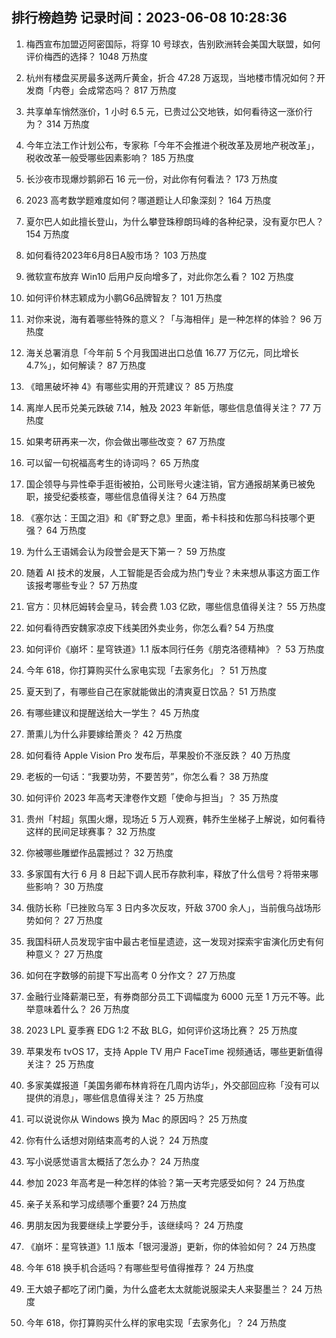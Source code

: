 
## 排行榜趋势 记录时间：2023-06-08 10:28:36
  
  1. 梅西宣布加盟迈阿密国际，将穿 10 号球衣，告别欧洲转会美国大联盟，如何评价梅西的选择？ 1048 万热度
    
  2. 杭州有楼盘买房最多送两斤黄金，折合 47.28 万返现，当地楼市情况如何？开发商「内卷」会成常态吗？ 817 万热度
    
  3. 共享单车悄然涨价，1 小时 6.5 元，已贵过公交地铁，如何看待这一涨价行为？ 314 万热度
    
  4. 今年立法工作计划公布，专家称「今年不会推进个税改革及房地产税改革」，税收改革一般受哪些因素影响？ 185 万热度
    
  5. 长沙夜市现爆炒鹅卵石 16 元一份，对此你有何看法？ 173 万热度
    
  6. 2023 高考数学题难度如何？哪道题让人印象深刻？ 164 万热度
    
  7. 夏尔巴人如此擅长登山，为什么攀登珠穆朗玛峰的各种纪录，没有夏尔巴人？ 154 万热度
    
  8. 如何看待2023年6月8日A股市场？ 103 万热度
    
  9. 微软宣布放弃 Win10 后用户反向增多了，对此你怎么看？ 102 万热度
    
  10. 如何评价林志颖成为小鹏G6品牌智友？ 101 万热度
    
  11. 对你来说，海有着哪些特殊的意义？「与海相伴」是一种怎样的体验？ 96 万热度
    
  12. 海关总署消息「今年前 5 个月我国进出口总值 16.77 万亿元，同比增长 4.7%」，如何解读？ 87 万热度
    
  13. 《暗黑破坏神 4》有哪些实用的开荒建议？ 85 万热度
    
  14. 离岸人民币兑美元跌破 7.14，触及 2023 年新低，哪些信息值得关注？ 77 万热度
    
  15. 如果考研再来一次，你会做出哪些改变？ 67 万热度
    
  16. 可以留一句祝福高考生的诗词吗？ 65 万热度
    
  17. 国企领导与异性牵手逛街被拍，公司账号火速注销，官方通报胡某勇已被免职，接受纪委核查，哪些信息值得关注？ 64 万热度
    
  18. 《塞尔达：王国之泪》和《旷野之息》里面，希卡科技和佐那乌科技哪个更强？ 64 万热度
    
  19. 为什么王语嫣会认为段誉会是天下第一？ 59 万热度
    
  20. 随着 AI 技术的发展，人工智能是否会成为热门专业？未来想从事这方面工作该报考哪些专业？ 57 万热度
    
  21. 官方：贝林厄姆转会皇马，转会费 1.03 亿欧，哪些信息值得关注？ 55 万热度
    
  22. 如何看待西安魏家凉皮下线美团外卖业务，你怎么看? 54 万热度
    
  23. 如何评价《崩坏：星穹铁道》1.1 版本同行任务《朋克洛德精神》？ 53 万热度
    
  24. 今年 618，你打算购买什么家电实现「去家务化」？ 51 万热度
    
  25. 夏天到了，有哪些自己在家就能做出的清爽夏日饮品？ 51 万热度
    
  26. 有哪些建议和提醒送给大一学生？ 45 万热度
    
  27. 萧熏儿为什么非要嫁给萧炎？ 42 万热度
    
  28. 如何看待 Apple Vision Pro 发布后，苹果股价不涨反跌？ 40 万热度
    
  29. 老板的一句话：“我要功劳，不要苦劳”，你怎么看？ 38 万热度
    
  30. 如何评价 2023 年高考天津卷作文题「使命与担当」？ 35 万热度
    
  31. 贵州「村超」氛围火爆，现场近 5 万人观赛，韩乔生坐梯子上解说，如何看待这样的民间足球赛事？ 32 万热度
    
  32. 你被哪些雕塑作品震撼过？ 32 万热度
    
  33. 多家国有大行 6 月 8 日起下调人民币存款利率，释放了什么信号？将带来哪些影响？ 30 万热度
    
  34. 俄防长称「已挫败乌军 3 日内多次反攻，歼敌 3700 余人」，当前俄乌战场形势如何？ 27 万热度
    
  35. 我国科研人员发现宇宙中最古老恒星遗迹，这一发现对探索宇宙演化历史有何种意义？ 27 万热度
    
  36. 如何在字数够的前提下写出高考 0 分作文？ 27 万热度
    
  37. 金融行业降薪潮已至，有券商部分员工下调幅度为 6000 元至 1 万元不等。此举意味着什么？ 26 万热度
    
  38. 2023 LPL 夏季赛 EDG 1:2 不敌 BLG，如何评价这场比赛？ 25 万热度
    
  39. 苹果发布 tvOS 17，支持 Apple TV 用户 FaceTime 视频通话，哪些更新值得关注？ 25 万热度
    
  40. 多家美媒报道「美国务卿布林肯将在几周内访华」，外交部回应称「没有可以提供的消息」，哪些信息值得关注？ 25 万热度
    
  41. 可以说说你从 Windows 换为 Mac 的原因吗？ 25 万热度
    
  42. 你有什么话想对刚结束高考的人说？ 24 万热度
    
  43. 写小说感觉语言太概括了怎么办？ 24 万热度
    
  44. 参加 2023 年高考是一种怎样的体验？第一天考完感受如何？ 24 万热度
    
  45. 亲子关系和学习成绩哪个重要? 24 万热度
    
  46. 男朋友因为我要继续上学要分手，该继续吗？ 24 万热度
    
  47. 《崩坏：星穹铁道》1.1 版本「银河漫游」更新，你的体验如何？ 24 万热度
    
  48. 今年 618 换手机合适吗？有哪些型号值得推荐？ 24 万热度
    
  49. 王大娘子都吃了闭门羹，为什么盛老太太就能说服梁夫人来娶墨兰？ 24 万热度
    
  50. 今年 618，你打算购买什么样的家电实现「去家务化」？ 24 万热度
    